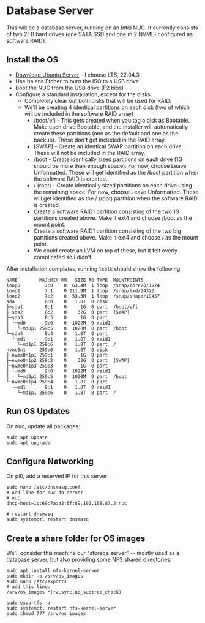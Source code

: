 # Database Server
This will be a database server, running on an Intel NUC. It currently consists of two 2TB hard drives (one SATA SSD and one m.2 NVME) configured as software RAID1.

## Install the OS
- [Download Ubuntu Server](https://ubuntu.com/download/server) - I choose LTS, 22.04.3
- Use balena Etcher to burn the ISO to a USB drive
- Boot the NUC from the USB drive (F2 bios)
- Configure a standard installation, except for the disks.
  - Completely clear out both disks that will be used for RAID.
  - We'll be creating 4 identical partitions on each disk (two of which will be included in the software RAID array)
    - /boot/efi - This gets created when you tag a disk as Bootable. Make each drive Bootable, and the installer will automatically create these partitions (one as the default and one as the backup). These don't get included in the RAID array.
    - [SWAP] - Create an identical SWAP partition on each drive. These will not be included in the RAID array.
    - /boot - Create identically sized partitions on each drive (1G should be more than enough space). For now, choose Leave Unformatted. These will get identified as the /boot partition when the software RAID is created.
    - / (root) - Create identically sized partitions on each drive using the remaining space. For now, choose Leave Unformatted. These will get identified as the / (root) partition when the software RAID is created.
    - Create a software RAID1 partition consisting of the two 1G partitions created above. Make it ext4 and choose /boot as the mount point.
    - Create a software RAID1 partition consisting of the two big partitions created above. Make it ext4 and choose / as the mount point.
    - We could create an LVM on top of these, but it felt overly complicated so I didn't.

After installation completes, running `lsblk` should show the following:
```
NAME        MAJ:MIN RM   SIZE RO TYPE  MOUNTPOINTS
loop0         7:0    0  63.4M  1 loop  /snap/core20/1974
loop1         7:1    0 111.9M  1 loop  /snap/lxd/24322
loop2         7:2    0  53.3M  1 loop  /snap/snapd/19457
sda           8:0    0   1.8T  0 disk  
├─sda1        8:1    0     1G  0 part  /boot/efi
├─sda2        8:2    0    32G  0 part  [SWAP]
├─sda3        8:3    0     1G  0 part  
│ └─md0       9:0    0  1022M  0 raid1 
│   └─md0p1 259:5    0  1020M  0 part  /boot
└─sda4        8:4    0   1.8T  0 part  
  └─md1       9:1    0   1.8T  0 raid1 
    └─md1p1 259:6    0   1.8T  0 part  /
nvme0n1     259:0    0   1.8T  0 disk  
├─nvme0n1p1 259:1    0     1G  0 part  
├─nvme0n1p2 259:2    0    32G  0 part  [SWAP]
├─nvme0n1p3 259:3    0     1G  0 part  
│ └─md0       9:0    0  1022M  0 raid1 
│   └─md0p1 259:5    0  1020M  0 part  /boot
└─nvme0n1p4 259:4    0   1.8T  0 part  
  └─md1       9:1    0   1.8T  0 raid1 
    └─md1p1 259:6    0   1.8T  0 part  /
``` 

## Run OS Updates
On nuc, update all packages:
```
sudo apt update
sudo apt upgrade
```


## Configure Networking
On pi0, add a reserved IP for this server:
```
sudo nano /etc/dnsmasq.conf
# Add line for nuc db server
# nuc
dhcp-host=1c:69:7a:a2:6f:89,192.168.87.2,nuc

# restart dnsmasq
sudo systemctl restart dnsmasq
```

## Create a share folder for OS images
We'll consider this machine our "storage server" -- mostly used as a database server, but also providing some NFS shared directories.

```
sudo apt install nfs-kernel-server
sudo mkdir -p /srv/os_images
sudo nano /etc/exports
# add this line:
/srv/os_images *(rw,sync,no_subtree_check)

sudo exportfs -a
sudo systemctl restart nfs-kernel-server
sudo chmod 777 /srv/os_images
```
